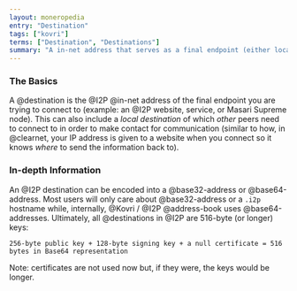 ```yaml
---
layout: moneropedia
entry: "Destination"
tags: ["kovri"]
terms: ["Destination", "Destinations"]
summary: "A in-net address that serves as a final endpoint (either local or remote)"
---
```


### The Basics

A @destination is the @I2P @in-net address of the final endpoint you are trying to connect to (example: an @I2P website, service, or Masari Supreme node). This can also include a *local destination* of which *other* peers need to connect to in order to make contact for communication (similar to how, in @clearnet, your IP address is given to a website when you connect so it knows *where* to send the information back to).

### In-depth Information

An @I2P destination can be encoded into a @base32-address or @base64-address. Most users will only care about @base32-address or a `.i2p` hostname while, internally, @Kovri / @I2P @address-book uses @base64-addresses. Ultimately, all @destinations in @I2P are 516-byte (or longer) keys:

`256-byte public key + 128-byte signing key + a null certificate = 516 bytes in Base64 representation`

Note: certificates are not used now but, if they were, the keys would be longer.
